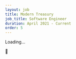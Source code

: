 ```yaml
---
layout: job
title: Modern Treasury
job_title: Software Engineer
duration: April 2021 - Current
order: 5
---
```


Loading...

💸
